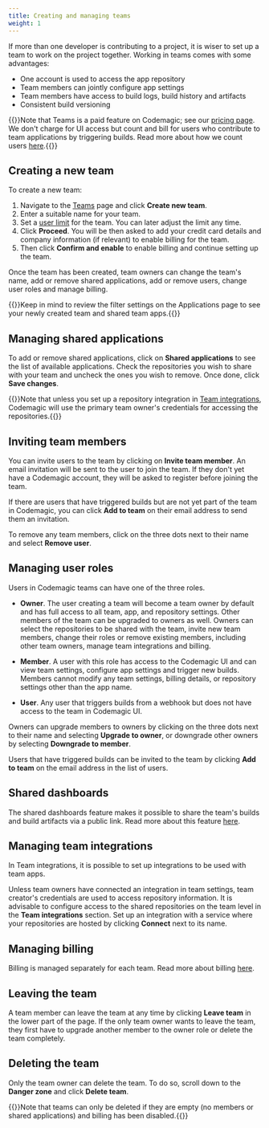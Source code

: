 ```yaml
---
title: Creating and managing teams
weight: 1
---
```


If more than one developer is contributing to a project, it is wiser to set up a team to work on the project together. Working in teams comes with some advantages:

* One account is used to access the app repository
* Team members can jointly configure app settings
* Team members have access to build logs, build history and artifacts
* Consistent build versioning

{{<notebox>}}Note that Teams is a paid feature on Codemagic; see our [pricing page](https://codemagic.io/pricing/). We don't charge for UI access but count and bill for users who contribute to team applications by triggering builds. Read more about how we count users [here](./users/).{{</notebox>}}

## Creating a new team

To create a new team:

1. Navigate to the [Teams](https://codemagic.io/teams) page and click **Create new team**. 
2. Enter a suitable name for your team.
3. Set a [user limit](./users#user-limit) for the team. You can later adjust the limit any time. 
4. Click **Proceed**. You will be then asked to add your credit card details and company information (if relevant) to enable billing for the team.
5. Then click **Confirm and enable** to enable billing and continue setting up the team.

Once the team has been created, team owners can change the team's name, add or remove shared applications, add or remove users, change user roles and manage billing.

{{<notebox>}}Keep in mind to review the filter settings on the Applications page to see your newly created team and shared team apps.{{</notebox>}}

## Managing shared applications

To add or remove shared applications, click on **Shared applications** to see the list of available applications. Check the repositories you wish to share with your team and uncheck the ones you wish to remove. Once done, click **Save changes**.

{{<notebox>}}Note that unless you set up a repository integration in [Team integrations](#managing-team-integrations), Codemagic will use the primary team owner's credentials for accessing the repositories.{{</notebox>}}

## Inviting team members

You can invite users to the team by clicking on **Invite team member**. An email invitation will be sent to the user to join the team. If they don't yet have a Codemagic account, they will be asked to register before joining the team. 

If there are users that have triggered builds but are not yet part of the team in Codemagic, you can click **Add to team** on their email address to send them an invitation.

To remove any team members, click on the three dots next to their name and select **Remove user**.

## Managing user roles

Users in Codemagic teams can have one of the three roles.

* **Owner**. The user creating a team will become a team owner by default and has full access to all team, app, and repository settings. Other members of the team can be upgraded to owners as well. Owners can select the repositories to be shared with the team, invite new team members, change their roles or remove existing members, including other team owners, manage team integrations and billing.

* **Member**. A user with this role has access to the Codemagic UI and can view team settings, configure app settings and trigger new builds. Members cannot modify any team settings, billing details, or repository settings other than the app name.

* **User**. Any user that triggers builds from a webhook but does not have access to the team in Codemagic UI.

Owners can upgrade members to owners by clicking on the three dots next to their name and selecting **Upgrade to owner**, or downgrade other owners by selecting **Downgrade to member**. 

Users that have triggered builds can be invited to the team by clicking **Add to team** on the email address in the list of users.

## Shared dashboards

The shared dashboards feature makes it possible to share the team's builds and build artifacts via a public link. Read more about this feature [here](/publishing-yaml/shared-dashboards).

## Managing team integrations

In Team integrations, it is possible to set up integrations to be used with team apps.

Unless team owners have connected an integration in team settings, team creator's credentials are used to access repository information. It is advisable to configure access to the shared repositories on the team level in the **Team integrations** section. Set up an integration with a service where your repositories are hosted by clicking **Connect** next to its name.

## Managing billing

Billing is managed separately for each team. Read more about billing [here](../billing/billing).

## Leaving the team

A team member can leave the team at any time by clicking **Leave team** in the lower part of the page. If the only team owner wants to leave the team, they first have to upgrade another member to the owner role or delete the team completely.

## Deleting the team

Only the team owner can delete the team. To do so, scroll down to the **Danger zone** and click **Delete team**.

{{<notebox>}}Note that teams can only be deleted if they are empty (no members or shared applications) and billing has been disabled.{{</notebox>}}
